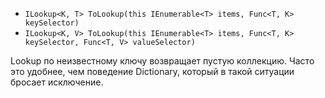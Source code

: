 - `ILookup<K, T> ToLookup(this IEnumerable<T> items, Func<T, K> keySelector)`
- `ILookup<K, V> ToLookup(this IEnumerable<T> items, Func<T, K> keySelector, Func<T, V> valueSelector)`

Lookup по неизвестному ключу возвращает пустую коллекцию. Часто это удобнее, чем поведение Dictionary, который в такой ситуации бросает исключение.